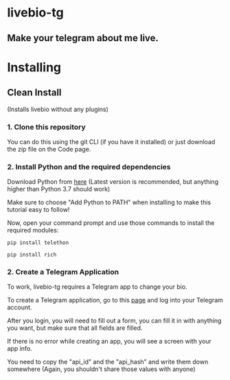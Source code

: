 # livebio-tg
## Make your telegram about me live.


# Installing
## Clean Install
(Installs livebio without any plugins)
### 1. Clone this repository
You can do this using the git CLI (if you have it installed) or just download the zip file on the Code page.
### 2. Install Python and the required dependencies
Download Python from [here](https://www.python.org/downloads/) (Latest version is recommended, but anything higher than Python 3.7 should work)

Make sure to choose "Add Python to PATH" when installing to make this tutorial easy to follow!

Now, open your command prompt and use those commands to install the required modules:
```commandline
pip install telethon
```

```commandline
pip install rich
```

### 2. Create a Telegram Application
To work, livebio-tg requires a Telegram app to change your bio.

To create a Telegram application, go to this [page](https://my.telegram.org/apps) and log into your Telegram account.

After you login, you will need to fill out a form, you can fill it in with anything you want, but make sure that all fields are filled.

If there is no error while creating an app, you will see a screen with your app info.

You need to copy the "api_id" and the "api_hash" and write them down somewhere (Again, you shouldn't share those values with anyone)
